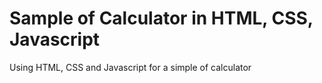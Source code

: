 # Sample of Calculator in HTML, CSS, Javascript
Using HTML, CSS and  Javascript for a simple of calculator
